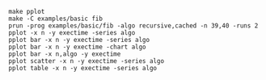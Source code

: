 

	make pplot
	make -C examples/basic fib
	prun -prog examples/basic/fib -algo recursive,cached -n 39,40 -runs 2
	pplot -x n -y exectime -series algo 
	pplot bar -x n -y exectime -series algo 
	pplot bar -x n -y exectime -chart algo 
	pplot bar -x n,algo -y exectime 
	pplot scatter -x n -y exectime -series algo 
	pplot table -x n -y exectime -series algo 


